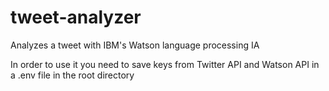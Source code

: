 # tweet-analyzer
Analyzes a tweet with IBM's Watson language processing IA

In order to use it you need to save keys from Twitter API and Watson API in a .env file in the root directory
